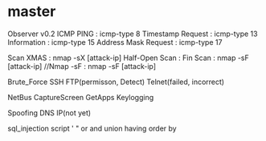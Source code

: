 # master
Observer v0.2
ICMP
    PING : icmp-type 8
    Timestamp Request : icmp-type 13
    Information : icmp-type 15
    Address Mask Request : icmp-type 17

Scan
    XMAS : nmap -sX [attack-ip]
    Half-Open Scan :
    Fin Scan : nmap -sF [attack-ip]
    //Nmap -sF : nmap -sF [attack-ip]

Brute_Force
    SSH
    FTP(permisson, Detect)
    Telnet(failed, incorrect)

NetBus
    CaptureScreen
    GetApps
    Keylogging

Spoofing
    DNS
    IP(not yet)

sql_injection
    script 
    '
    "
    or
    and
    union
    having
    order by





















